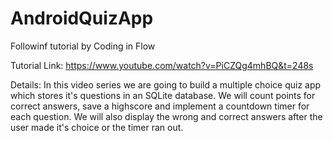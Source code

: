 # AndroidQuizApp

Followinf tutorial by Coding in Flow

Tutorial Link: https://www.youtube.com/watch?v=PiCZQg4mhBQ&t=248s

Details:
In this video series we are going to build a multiple choice quiz app which stores it's questions in an SQLite database. We will count points for correct answers, save a highscore and implement a countdown timer for each question. We will also display the wrong and correct answers after the user made it's choice or the timer ran out.
